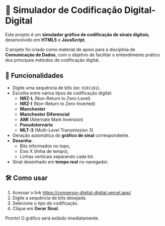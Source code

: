 # 📄 Simulador de Codificação Digital-Digital

Este projeto é um **simulador gráfico de codificação de sinais digitais**, desenvolvido em **HTML5** e **JavaScript**.

O projeto foi criado como material de apoio para a disciplina de **Comunicação de Dados**, com o objetivo de facilitar o entendimento prático dos principais métodos de codificação digital.

## 🚀 Funcionalidades

- Digite uma sequência de bits (ex: `0101101`).
- Escolha entre vários tipos de codificação digital:
  - **NRZ-L** (Non-Return to Zero-Level)
  - **NRZ-I** (Non-Return to Zero-Inverted)
  - **Manchester**
  - **Manchester Diferencial**
  - **AMI** (Alternate Mark Inversion)
  - **Pseudoternário**
  - **MLT-3** (Multi-Level Transmission 3)
- Geração automática do **gráfico de sinal** correspondente.
- **Desenha**:
  - Bits informados no topo,
  - Eixo X (linha de tempo),
  - Linhas verticais separando cada bit.
- Sinal desenhado em **tempo real** no navegador.

## 🛠️ Como usar

1. Acessar o link https://conversor-digital-digital.vercel.app/
2. Digite a sequência de bits desejada.
3. Selecione o tipo de codificação.
4. Clique em **Gerar Sinal**.

Pronto! O gráfico será exibido imediatamente.
